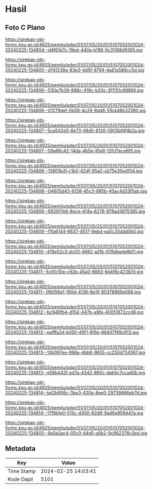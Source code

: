 # Hasil

## Foto C Plano

https://sirekap-obj-formc.kpu.go.id/4925/pemilu/pdpr/51/07/05/20/01/5107052001024-20240225-134804--d4f61d7c-19ed-440a-b188-5c31188d9395.jpg

https://sirekap-obj-formc.kpu.go.id/4925/pemilu/pdpr/51/07/05/20/01/5107052001024-20240225-134805--d741239a-83e3-4d5f-9794-4a61a589cc5d.jpg

https://sirekap-obj-formc.kpu.go.id/4925/pemilu/pdpr/51/07/05/20/01/5107052001024-20240225-134806--530e7b39-888c-419c-b20c-3f1151c69969.jpg

https://sirekap-obj-formc.kpu.go.id/4925/pemilu/pdpr/51/07/05/20/01/5107052001024-20240225-134806--01279def-0b59-4c29-8dd6-51b446b32580.jpg

https://sirekap-obj-formc.kpu.go.id/4925/pemilu/pdpr/51/07/05/20/01/5107052001024-20240225-134807--5ca542d3-8e73-48d5-8126-0905bf4f4b2a.jpg

https://sirekap-obj-formc.kpu.go.id/4925/pemilu/pdpr/51/07/05/20/01/5107052001024-20240225-134807--09a68c42-14da-4b5e-91e9-12fcf1ece6f5.jpg

https://sirekap-obj-formc.kpu.go.id/4925/pemilu/pdpr/51/07/05/20/01/5107052001024-20240225-134808--13801bd1-c1b0-42df-95a0-cb75e30ed104.jpg

https://sirekap-obj-formc.kpu.go.id/4925/pemilu/pdpr/51/07/05/20/01/5107052001024-20240225-134808--04605d43-6138-45c3-985b-40ac4d33f5ab.jpg

https://sirekap-obj-formc.kpu.go.id/4925/pemilu/pdpr/51/07/05/20/01/5107052001024-20240225-134809--692917e6-8ece-414a-8276-978ad3975385.jpg

https://sirekap-obj-formc.kpu.go.id/4925/pemilu/pdpr/51/07/05/20/01/5107052001024-20240225-134809--f1fa6144-6637-4517-9ebd-ea0c20ddd0b0.jpg

https://sirekap-obj-formc.kpu.go.id/4925/pemilu/pdpr/51/07/05/20/01/5107052001024-20240225-134810--419e52c3-dc03-4682-a2fb-978dbede9bf1.jpg

https://sirekap-obj-formc.kpu.go.id/4925/pemilu/pdpr/51/07/05/20/01/5107052001024-20240225-134811--5c91c10e-c92b-45a0-8663-9d4f6c42387d.jpg

https://sirekap-obj-formc.kpu.go.id/4925/pemilu/pdpr/51/07/05/20/01/5107052001024-20240225-134811--0fb156e1-160d-4136-8e3f-80378869e086.jpg

https://sirekap-obj-formc.kpu.go.id/4925/pemilu/pdpr/51/07/05/20/01/5107052001024-20240225-134812--bc946fb4-d154-447b-a9fe-40051672ccd6.jpg

https://sirekap-obj-formc.kpu.go.id/4925/pemilu/pdpr/51/07/05/20/01/5107052001024-20240225-134812--eafffa2d-b050-49f1-8f6e-88407f99c913.jpg

https://sirekap-obj-formc.kpu.go.id/4925/pemilu/pdpr/51/07/05/20/01/5107052001024-20240225-134813--13b087ee-996a-4bb6-9655-cc250d734587.jpg

https://sirekap-obj-formc.kpu.go.id/4925/pemilu/pdpr/51/07/05/20/01/5107052001024-20240225-134813--e58b442f-ed7a-4342-860c-dab5c7cca40b.jpg

https://sirekap-obj-formc.kpu.go.id/4925/pemilu/pdpr/51/07/05/20/01/5107052001024-20240225-134814--bd2b906c-3be3-420a-8ee0-29739866eb7d.jpg

https://sirekap-obj-formc.kpu.go.id/4925/pemilu/pdpr/51/07/05/20/01/5107052001024-20240225-134814--17f9bfe0-515c-4300-82d9-9a46e959447a.jpg

https://sirekap-obj-formc.kpu.go.id/4925/pemilu/pdpr/51/07/05/20/01/5107052001024-20240225-134805--8a5a2ac4-05c0-44d5-a5b2-9c862376c3ed.jpg


## Metadata

| Key        | Value               |
| ---------- | ------------------- |
| Time Stamp | 2024-02-25 14:03:41 |
| Kode Dapil | 5101                |



